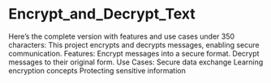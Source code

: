 # Encrypt_and_Decrypt_Text
 Here’s the complete version with features and use cases under 350 characters:  This project encrypts and decrypts messages, enabling secure communication. Features:  Encrypt messages into a secure format. Decrypt messages to their original form. Use Cases: Secure data exchange Learning encryption concepts Protecting sensitive information
